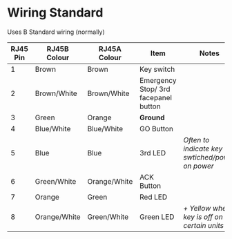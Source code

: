 # Wiring Standard

Uses B Standard wiring (normally)

| RJ45 Pin | RJ45B Colour | RJ45A Colour |Item | Notes | 
| --- | --- | --- | --- | --- |
| 1 | Brown | Brown | Key switch | | 
| 2 | Brown/White | Brown/White | Emergency Stop/ 3rd facepanel button | |
| 3 | Green | Orange | __Ground__  | | 
| 4 | Blue/White | Blue/White | GO Button | |
| 5 | Blue | Blue | 3rd LED | *Often to indicate key swtiched/power on power* | 
| 6 | Green/White | Orange/White | ACK Button | | 
| 7 | Orange | Green | Red LED | |
| 8 | Orange/White | Green/White | Green LED | *+ Yellow when key is off on certain units* |
